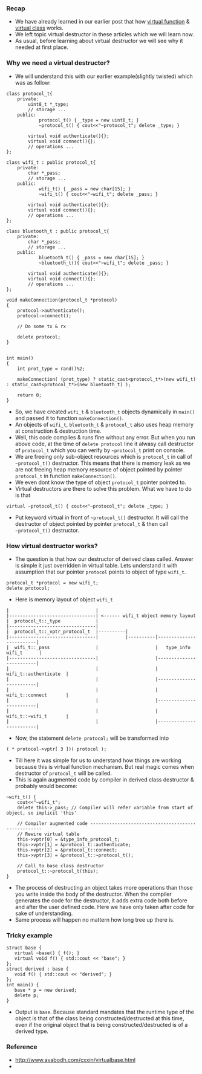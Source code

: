 ### Recap
- We have already learned in our earlier post that how [virtual function]() & [virtual class]() works.
- We left topic virtual destructor in these articles which we will learn now.
- As usual, before learning about virtual destructor we will see why it needed at first place.
### Why we need a virtual destructor?
- We will understand this with our earlier example(slightly twisted) which was as follow:
```
class protocol_t{
	private:
		uint8_t *_type;
		// storage ...
	public:
    		protocol_t() { _type = new uint8_t; }
    		~protocol_t() { cout<<"~protocol_t"; delete _type; }

		virtual void authenticate(){};
		virtual void connect(){};
		// operations ...
};

class wifi_t : public protocol_t{
	private:
		char *_pass;
		// storage ...
	public:
    		wifi_t() { _pass = new char[15]; }
    		~wifi_t() { cout<<"~wifi_t"; delete _pass; }

		virtual void authenticate(){};
		virtual void connect(){};
		// operations ...
};

class bluetooth_t : public protocol_t{
	private:
		char *_pass;
		// storage ...
	public:
    		bluetooth_t() { _pass = new char[15]; }
    		~bluetooth_t(){ cout<<"~wifi_t"; delete _pass; }

		virtual void authenticate(){};
		virtual void connect(){};
		// operations ...
};

void makeConnection(protocol_t *protocol)
{
	protocol->authenticate();
	protocol->connect();
  
  	// Do some tx & rx
  
  	delete protocol;
}	


int main()
{
	int prot_type = rand()%2;
  
	makeConnection( (prot_type) ? static_cast<protocol_t*>(new wifi_t) : static_cast<protocol_t*>(new bluetooth_t) );	

	return 0;
}
```
- So, we have created `wifi_t` & `bluetooth_t` objects dynamically in `main()` and passed it to function `makeConnection()`.
- An objects of `wifi_t`, `bluetooth_t` & `protocol_t` also uses heap memory at construction & destruction time.
- Well, this code compiles & runs fine without any error. But when you run above code, at the time of `delete protocol` line it alwasy call destructor of `protocol_t` which you can verify by `~protocol_t` print on console.
- We are freeing only sub-object resources which is `protocol_t` in call of `~protocol_t()` destructor. This means that there is memory leak as we are not freeing heap memory resource of object pointed by pointer `protocol_t` in function `makeConnection()`.
- We even dont know the type of object `protocol_t` pointer pointed to.
- Virtual destructors are there to solve this problem. What we have to do is that
```
virtual ~protocol_t() { cout<<"~protocol_t"; delete _type; }
```
- Put keyword virtual in front of `~protocol_t()` destructor. It will call the destructor of object pointed by pointer `protocol_t` & then call `~protocol_t()` destructor.

### How virtual destructor works?

- The question is that how our destructor of derived class called. Answer is simple it just overridden in virtual table. Lets understand it with assumption that our pointer `protocol` points to object of type `wifi_t`.
```
protocol_t *protocol = new wifi_t;
delete protocol;
```
- Here is memory layout of object `wifi_t`
```
|                                |          
|--------------------------------| <------ wifi_t object memory layout
|  protocol_t::_type             |          
|--------------------------------|          
|  protocol_t::_vptr_protocol_t  |----------|
|--------------------------------|          |----------|-------------------------|
|  wifi_t::_pass                 |                     |   type_info wifi_t      |
|--------------------------------|                     |-------------------------|
|                                |                     |   wifi_t::authenticate  |
|                                |                     |-------------------------|
|                                |                     |   wifi_t::connect       |
|                                |                     |-------------------------|
|                                |                     |   wifi_t::~wifi_t       |
|                                |                     |-------------------------|
```
- Now, the statement `delete protocol;` will be transformed into
```
( * protocol->vptr[ 3 ])( protocol ); 
```
- Till here it was simple for us to understand how things are working because this is virtual function mechanism. But real magic comes when destructor of `protocol_t` will be called.
- This is again augmented code by compiler in derived class destructor & probably would become:
```
~wifi_t() { 
	cout<<"~wifi_t"; 
	delete this->_pass; // Compiler will refer variable from start of object, so implicit 'this'
	
	// Compiler augmented code ----------------------------------------------------
	// Rewire virtual table
	this->vptr[0] = &type_info_protocol_t;
	this->vptr[1] = &protocol_t::authenticate;
	this->vptr[2] = &protocol_t::connect;
	this->vptr[3] = &protocol_t::~protocol_t();
	
	// Call to base class destructor
	protocol_t::~protocol_t(this); 
}
```
- The process of destructing an object takes more operations than those you write inside the body of the destructor. When the compiler generates the code for the destructor, it adds extra code both before and after the user defined code. Here we have only taken after code for sake of understanding.
- Same process will happen no mattern how long tree up there is.

### Tricky example
```
struct base {
   virtual ~base() { f(); }
   virtual void f() { std::cout << "base"; }
};
struct derived : base {
   void f() { std::cout << "derived"; }
};
int main() {
   base * p = new derived;
   delete p;
}
```
- Output is `base`. Because standard mandates that the runtime type of the object is that of the class being constructed/destructed at this time, even if the original object that is being constructed/destructed is of a derived type.

### Reference 
- http://www.avabodh.com/cxxin/virtualbase.html
- 

